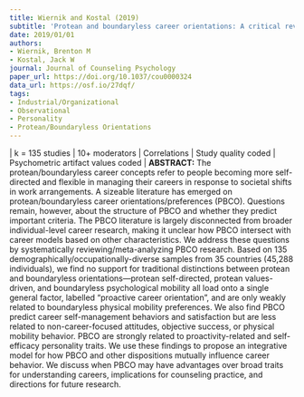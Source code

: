 ```yaml
---
title: Wiernik and Kostal (2019)
subtitle: 'Protean and boundaryless career orientations: A critical review and meta-analysis'
date: 2019/01/01
authors:
- Wiernik, Brenton M
- Kostal, Jack W
journal: Journal of Counseling Psychology
paper_url: https://doi.org/10.1037/cou0000324
data_url: https://osf.io/27dqf/
tags:
- Industrial/Organizational
- Observational
- Personality
- Protean/Boundaryless Orientations
---
```


| k = 135 studies | 10+ moderators | Correlations | Study quality coded | Psychometric artifact values coded | **ABSTRACT:** The protean/boundaryless career concepts refer to people becoming more self-directed and flexible in managing their careers in response to societal shifts in work arrangements. A sizeable literature has emerged on protean/boundaryless career orientations/preferences (PBCO). Questions remain, however, about the structure of PBCO and whether they predict important criteria. The PBCO literature is largely disconnected from broader individual-level career research, making it unclear how PBCO intersect with career models based on other characteristics. We address these questions by systematically reviewing/meta-analyzing PBCO research. Based on 135 demographically/occupationally-diverse samples from 35 countries (45,288 individuals), we find no support for traditional distinctions between protean and boundaryless orientations—protean self-directed, protean values-driven, and boundaryless psychological mobility all load onto a single general factor, labelled “proactive career orientation”, and are only weakly related to boundaryless physical mobility preferences. We also find PBCO predict career self-management behaviors and satisfaction but are less related to non-career-focused attitudes, objective success, or physical mobility behavior. PBCO are strongly related to proactivity-related and self-efficacy personality traits. We use these findings to propose an integrative model for how PBCO and other dispositions mutually influence career behavior. We discuss when PBCO may have advantages over broad traits for understanding careers, implications for counseling practice, and directions for future research.
